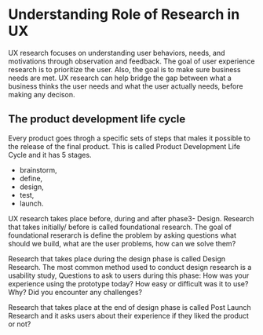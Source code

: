 # Understanding Role of Research in UX
UX research focuses on understanding user behaviors, needs, and motivations through observation and feedback. The goal of user experience research is to prioritize the user. 
Also, the goal is to make sure business needs are met. UX research can help bridge the gap between what a business thinks the user needs and what the user actually needs, before making any decison.

## The product development life cycle
Every product goes throgh a specific sets of steps that males it possible to the release of the final product. This is called Product Development Life Cycle and it has 5 stages. 
* brainstorm, 
* define, 
* design, 
* test, 
* launch.

UX research takes place before, during and after phase3- Design. Research that takes initially/ before is called foundational research. 
The goal of foundational reserarch is define the problem by asking questions what should we build, what are the user problems, how can we solve them?

Research that takes place during the design phase is called Design Research. The most common method used to conduct design research is a usability study, Questions to ask to users during this phase:
How was your experience using the prototype today? 
How easy or difficult was it to use? Why?
Did you encounter any challenges? 

Research that takes place at the end of design phase is called Post Launch Research and it asks users about their experience if they liked the product or not?
